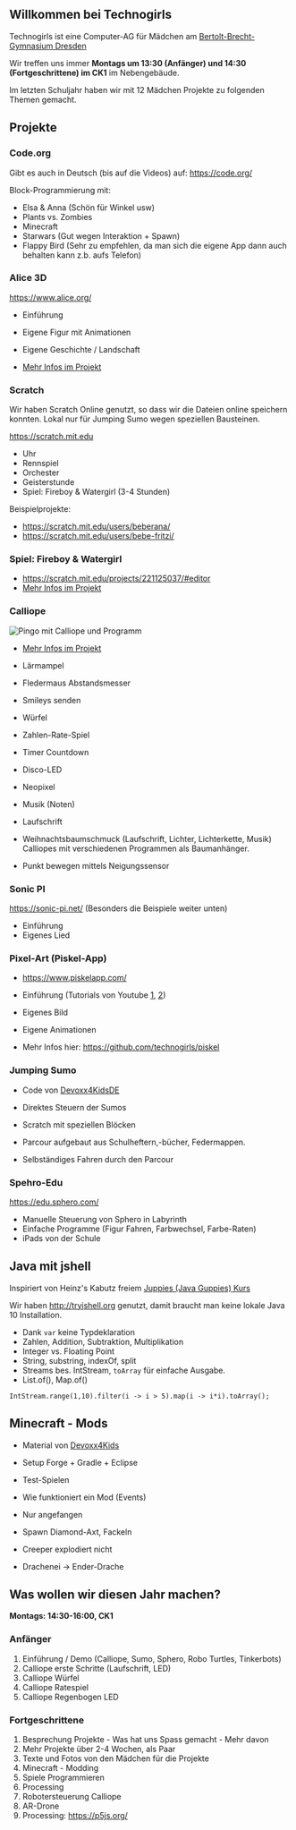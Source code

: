 ## Willkommen bei Technogirls

Technogirls ist eine Computer-AG für Mädchen am [Bertolt-Brecht-Gymnasium Dresden](https://bebe-dresden.de/)

Wir treffen uns immer **Montags um 13:30 (Anfänger) und 14:30 (Fortgeschrittene) im CK1** im Nebengebäude.

Im letzten Schuljahr haben wir mit 12 Mädchen Projekte zu folgenden Themen gemacht.

## Projekte

### Code.org

Gibt es auch in Deutsch (bis auf die Videos) auf: https://code.org/ 

Block-Programmierung mit:

* Elsa & Anna (Schön für Winkel usw)
* Plants vs. Zombies
* Minecraft
* Starwars (Gut wegen Interaktion + Spawn)
* Flappy Bird (Sehr zu empfehlen, da man sich die eigene App dann auch behalten kann z.b. aufs Telefon)

### Alice 3D

https://www.alice.org/

* Einführung
* Eigene Figur mit Animationen
* Eigene Geschichte / Landschaft


* [Mehr Infos im Projekt](https://github.com/technogirls/alice)

### Scratch

Wir haben Scratch Online genutzt, so dass wir die Dateien online speichern konnten.
Lokal nur für Jumping Sumo wegen speziellen Bausteinen.

https://scratch.mit.edu

* Uhr
* Rennspiel
* Orchester
* Geisterstunde
* Spiel: Fireboy & Watergirl (3-4 Stunden)

Beispielprojekte:

* https://scratch.mit.edu/users/beberana/
* https://scratch.mit.edu/users/bebe-fritzi/
<!--
* https://scratch.mit.edu/users/bebe-serena/
* https://scratch.mit.edu/users/cuperundrabbat/
* https://scratch.mit.edu/users/technogirls1/
* https://scratch.mit.edu/users/bebe-heleni/
* https://scratch.mit.edu/users/bebe-victoria/
* https://scratch.mit.edu/users/bebe-antonia/
* https://scratch.mit.edu/users/bebe-cara/
* https://scratch.mit.edu/users/bebe-Flora/
* https://scratch.mit.edu/users/bebe_victoria/

-->

### Spiel: Fireboy & Watergirl

* https://scratch.mit.edu/projects/221125037/#editor
* [Mehr Infos im Projekt](https://github.com/technogirls/fireboy-watergirl)

### Calliope

![Pingo mit Calliope und Programm](https://betterplace-assets.betterplace.org/uploads/project/profile_picture/000/059/623/fill_730x380_bp1514561376_Teddy.jpg)

* [Mehr Infos im Projekt](https://github.com/technogirls/calliope)

* Lärmampel
* Fledermaus Abstandsmesser
* Smileys senden
* Würfel
* Zahlen-Rate-Spiel
* Timer Countdown
* Disco-LED
* Neopixel
* Musik (Noten)
* Laufschrift
* Weihnachtsbaumschmuck (Laufschrift, Lichter, Lichterkette, Musik) Calliopes mit verschiedenen Programmen als Baumanhänger.
* Punkt bewegen mittels Neigungssensor

### Sonic PI

https://sonic-pi.net/ (Besonders die Beispiele weiter unten)

* Einführung
* Eigenes Lied


### Pixel-Art (Piskel-App)

* https://www.piskelapp.com/

* Einführung (Tutorials von Youtube [1](https://www.youtube.com/watch?v=lJN2C7-dyxE), [2](https://youtu.be/YClG-LR0f_U?t=33s))
* Eigenes Bild
* Eigene Animationen

* Mehr Infos hier: https://github.com/technogirls/piskel

### Jumping Sumo

* Code von [Devoxx4KidsDE](https://github.com/Devoxx4KidsDE/workshop-jumping-sumo)

* Direktes Steuern der Sumos
* Scratch mit speziellen Blöcken
* Parcour aufgebaut aus Schulheftern,-bücher, Federmappen.
* Selbständiges Fahren durch den Parcour

### Spehro-Edu

https://edu.sphero.com/

* Manuelle Steuerung von Sphero in Labyrinth
* Einfache Programme (Figur Fahren, Farbwechsel, Farbe-Raten)
* iPads von der Schule

## Java mit jshell

Inspiriert von Heinz's Kabutz freiem [Juppies (Java Guppies) Kurs](https://javaspecialists.teachable.com/p/juppies)

Wir haben http://tryjshell.org genutzt, damit braucht man keine lokale Java 10 Installation.

* Dank `var` keine Typdeklaration
* Zahlen, Addition, Subtraktion, Multiplikation
* Integer vs. Floating Point
* String, substring, indexOf, split
* Streams bes. IntStream, `toArray` für einfache Ausgabe.
* List.of(), Map.of()

```
IntStream.range(1,10).filter(i -> i > 5).map(i -> i*i).toArray();
```

## Minecraft - Mods

* Material von [Devoxx4Kids](https://github.com/devoxx4kids/materials/tree/master/workshops/minecraft)
* Setup Forge + Gradle + Eclipse
* Test-Spielen
* Wie funktioniert ein Mod (Events)

* Nur angefangen
* Spawn Diamond-Axt, Fackeln
* Creeper explodiert nicht
* Drachenei -> Ender-Drache


## Was wollen wir diesen Jahr machen?

**Montags: 14:30-16:00, CK1**

### Anfänger

1. Einführung / Demo (Calliope, Sumo, Sphero, Robo Turtles, Tinkerbots)
2. Calliope erste Schritte (Laufschrift, LED)
3. Calliope Würfel
4. Calliope Ratespiel
5. Calliope Regenbogen LED

### Fortgeschrittene

1. Besprechung Projekte - Was hat uns Spass gemacht - Mehr davon
2. Mehr Projekte über 2-4 Wochen, als Paar
3. Texte und Fotos von den Mädchen für die Projekte
4. Minecraft - Modding
4. Spiele Programmieren
5. Processing
6. Robotersteuerung Calliope
7. AR-Drone
8. Processing: https://p5js.org/

<!--

## GitHub Pages

You can use the [editor on GitHub](https://github.com/technogirls/technogirls.github.io/edit/master/README.md) to maintain and preview the content for your website in Markdown files.

Whenever you commit to this repository, GitHub Pages will run [Jekyll](https://jekyllrb.com/) to rebuild the pages in your site, from the content in your Markdown files.

### Markdown

Markdown is a lightweight and easy-to-use syntax for styling your writing. It includes conventions for

```markdown
Syntax highlighted code block

# Header 1
## Header 2
### Header 3

- Bulleted
- List

1. Numbered
2. List

**Bold** and _Italic_ and `Code` text

[Link](url) and ![Image](src)
```

For more details see [GitHub Flavored Markdown](https://guides.github.com/features/mastering-markdown/).

### Jekyll Themes

Your Pages site will use the layout and styles from the Jekyll theme you have selected in your [repository settings](https://github.com/technogirls/technogirls.github.io/settings). The name of this theme is saved in the Jekyll `_config.yml` configuration file.

### Support or Contact

Having trouble with Pages? Check out our [documentation](https://help.github.com/categories/github-pages-basics/) or [contact support](https://github.com/contact) and we’ll help you sort it out.

-->
